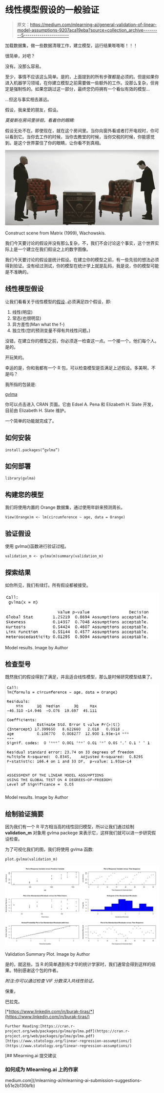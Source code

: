 # 线性模型假设的一般验证

> 原文：<https://medium.com/mlearning-ai/general-validation-of-linear-model-assumptions-9207aca19eba?source=collection_archive---------5----------------------->

加载数据集，做一些数据清理工作，建立模型，运行结果嘭嘭嘭！！！

很简单，对吧？

没有。没那么容易。

至少，事情不应该这么简单。是的，上面提到的所有步骤都是必须的。但是如果你进入机器学习领域，在你建立模型之前需要做一些额外的工作。没那么复杂，但肯定是强制性的。如果您跳过这一部分，最终您仍将拥有一个看似有效的模型…

…但这与事实相去甚远。

假设，我亲爱的朋友，假设。

*莫斐斯在房间里徘徊，看着你的眼睛:*

假设无处不在。即使现在，就在这个房间里。当你向窗外看或者打开电视时，你可以看到它。当你去工作的时候，当你去教堂的时候，当你交税的时候，你能感觉到。是这个世界蒙住了你的眼睛，让你看不到真相。

![](img/e4eae01efa36ffd7aa40a08518b9d27f.png)

Construct scene from Matrix (1999), Wachowskis.

我们今天要讨论的假设并没有那么复杂，不，我们不会讨论这个事实，这个世界实际上是一个建立在我们假设之上的数字图像。

我们今天要讨论的假设是统计假设。在建立你的模型之前，有一些先验的想法必须得到验证。没有经过测试，你的模型在统计学上就是乱码，我是说，你的模型可能是不准确的。

## 线性模型假设

让我们看看关于线性模型的[假设](https://www.statology.org/linear-regression-assumptions/)..必须满足四个假设，即:

1.  线性(明显)
2.  常态(也很明显)
3.  异方差性(Man what the f-)
4.  独立性(您的预测变量不得有共线性问题。)

没错，在建立你的模型之前，你必须逐一检查这一点。一个接一个。他们每个人。是的。

开玩笑的。

幸运的是，你和我都有一个 R 包，可以检查模型是否满足上述假设。多美啊，不是吗？

我所指的包装是:

[gvlma](https://cran.r-project.org/web/packages/gvlma/gvlma.pdf)

你可以点击进入 CRAN 页面。它由 Edsel A. Pena 和 Elizabeth H. Slate 开发，目前由 Elizabeth H. Slate 维护。

一个简单的功能就完成了。

## 如何安装

```
install.packages(“gvlma”)
```

## 如何部署

```
library(gvlma)
```

## 构建您的模型

我们将使用内置的 Orange 数据集，通过使用年龄来预测周长。

```
View(Orange)m <- lm(circumference ~ age, data = Orange)
```

## 验证假设

使用 gvlma()函数进行验证过程。

```
validation_m <- gvlma(m)summary(validation_m)
```

## **探索结果**

如你所见，我们有绿灯。所有假设都被接受。

![](img/23a248f048dc44a923f798e06563089d.png)

Model results. Image by Author

## **检查型号**

既然我们的假设得到了满足，并且适合线性模型，那么是时候研究模型结果了。

![](img/f8099ad07690714ca75cf24c8788830f.png)

Model results. Image by Author

## **绘制验证摘要**

因为我们有一个 R 平方相当高的线性回归模型，所以让我们通过绘制 **validation_m** 对象用 gvlma packege 来表示它，这样我们就可以进一步研究假设检查。

为了可视化我们的图，我们将使用 gvlma 函数:

```
plot.gvlma(validation_m)
```

![](img/c7ca223f1ad19c9ee77ba58f244dcd15.png)

Validation Summary Plot. Image by Author

是的，就这些。当 R 的简单遇到有才华的统计学家时，我们通常会得到这样的结果。特别感谢这个包的作者。

*附注:你可以通过检查 VIF 分数深入共线性验证。*

保重，

巴拉克。

[*https://www.linkedin.com/in/burak-tiras/*](https://www.linkedin.com/in/burak-tiras/)

```
Further Reading:[https://cran.r-project.org/web/packages/gvlma/gvlma.pdf](https://cran.r-project.org/web/packages/gvlma/gvlma.pdf)[https://www.statology.org/linear-regression-assumptions/](https://www.statology.org/linear-regression-assumptions/)
```

[](/mlearning-ai/mlearning-ai-submission-suggestions-b51e2b130bfb) [## Mlearning.ai 提交建议

### 如何成为 Mlearning.ai 上的作家

medium.com](/mlearning-ai/mlearning-ai-submission-suggestions-b51e2b130bfb)